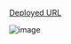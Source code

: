 [Deployed URL](https://scintillating-kelpie-c389f1.netlify.app/)


![image](https://github.com/BasharIrani23/resty/assets/129655131/03a6218c-9ecc-4839-9de2-c688cee7aa8e)


